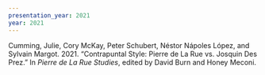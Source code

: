 ```yaml
---
presentation_year: 2021
year: 2021
---
```


Cumming, Julie, Cory McKay, Peter Schubert, Néstor Nápoles López, and Sylvain Margot. 2021. “Contrapuntal Style: Pierre de La Rue vs. Josquin Des Prez.” In <i>Pierre de La Rue Studies</i>, edited by David Burn and Honey Meconi.